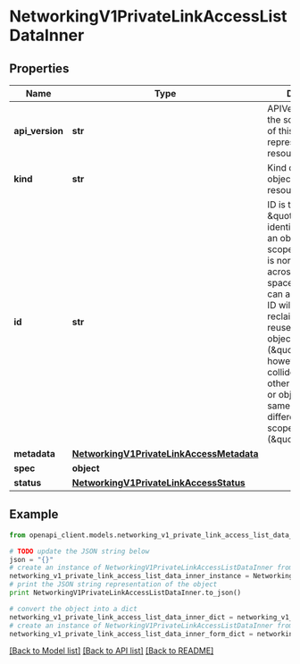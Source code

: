 # NetworkingV1PrivateLinkAccessListDataInner


## Properties
Name | Type | Description | Notes
------------ | ------------- | ------------- | -------------
**api_version** | **str** | APIVersion defines the schema version of this representation of a resource. | [optional] [readonly] 
**kind** | **str** | Kind defines the object this REST resource represents. | [optional] [readonly] 
**id** | **str** | ID is the \&quot;natural identifier\&quot; for an object within its scope/namespace; it is normally unique across time but not space. That is, you can assume that the ID will not be reclaimed and reused after an object is deleted (\&quot;time\&quot;); however, it may collide with IDs for other object &#x60;kinds&#x60; or objects of the same &#x60;kind&#x60; within a different scope/namespace (\&quot;space\&quot;). | [readonly] 
**metadata** | [**NetworkingV1PrivateLinkAccessMetadata**](NetworkingV1PrivateLinkAccessMetadata.md) |  | 
**spec** | **object** |  | 
**status** | [**NetworkingV1PrivateLinkAccessStatus**](NetworkingV1PrivateLinkAccessStatus.md) |  | 

## Example

```python
from openapi_client.models.networking_v1_private_link_access_list_data_inner import NetworkingV1PrivateLinkAccessListDataInner

# TODO update the JSON string below
json = "{}"
# create an instance of NetworkingV1PrivateLinkAccessListDataInner from a JSON string
networking_v1_private_link_access_list_data_inner_instance = NetworkingV1PrivateLinkAccessListDataInner.from_json(json)
# print the JSON string representation of the object
print NetworkingV1PrivateLinkAccessListDataInner.to_json()

# convert the object into a dict
networking_v1_private_link_access_list_data_inner_dict = networking_v1_private_link_access_list_data_inner_instance.to_dict()
# create an instance of NetworkingV1PrivateLinkAccessListDataInner from a dict
networking_v1_private_link_access_list_data_inner_form_dict = networking_v1_private_link_access_list_data_inner.from_dict(networking_v1_private_link_access_list_data_inner_dict)
```
[[Back to Model list]](../ccloud/README.md#documentation-for-models) [[Back to API list]](../ccloud/README.md#documentation-for-api-endpoints) [[Back to README]](../ccloud/README.md)


